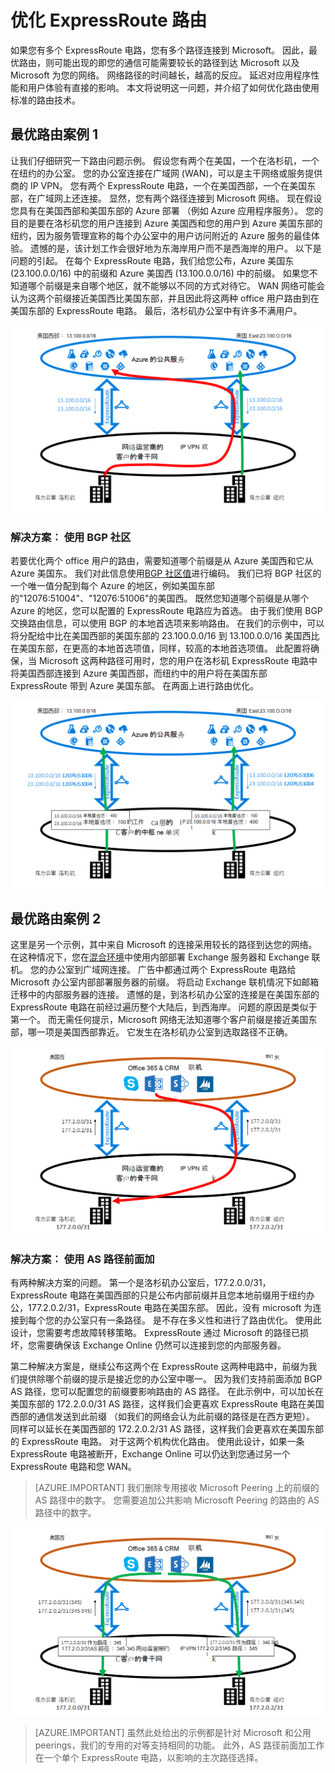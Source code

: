 <properties
   pageTitle="优化路由 ExpressRoute |Microsoft Azure"
   description="此页提供如何优化路由时客户有多个连接 Microsoft 客户的公司网络之间的 ExpressRoute 电路的详细信息。"
   documentationCenter="na"
   services="expressroute"
   authors="charwen"
   manager="carmonm"
   editor=""/>
<tags
   ms.service="expressroute"
   ms.devlang="na"
   ms.topic="get-started-article"
   ms.tgt_pltfrm="na"
   ms.workload="infrastructure-services"
   ms.date="10/10/2016"
   ms.author="charwen"/>

# <a name="optimize-expressroute-routing"></a>优化 ExpressRoute 路由
如果您有多个 ExpressRoute 电路，您有多个路径连接到 Microsoft。 因此，最优路由，则可能出现的即您的通信可能需要较长的路径到达 Microsoft 以及 Microsoft 为您的网络。 网络路径的时间越长，越高的反应。 延迟对应用程序性能和用户体验有直接的影响。 本文将说明这一问题，并介绍了如何优化路由使用标准的路由技术。

## <a name="suboptimal-routing-case-1"></a>最优路由案例 1
让我们仔细研究一下路由问题示例。 假设您有两个在美国，一个在洛杉矶，一个在纽约的办公室。 您的办公室连接在广域网 (WAN)，可以是主干网络或服务提供商的 IP VPN。 您有两个 ExpressRoute 电路，一个在美国西部，一个在美国东部，在广域网上还连接。 显然，您有两个路径连接到 Microsoft 网络。 现在假设您具有在美国西部和美国东部的 Azure 部署 （例如 Azure 应用程序服务）。 您的目的是要在洛杉矶您的用户连接到 Azure 美国西和您的用户到 Azure 美国东部的纽约，因为服务管理宣称的每个办公室中的用户访问附近的 Azure 服务的最佳体验。 遗憾的是，该计划工作会很好地为东海岸用户而不是西海岸的用户。 以下是问题的引起。 在每个 ExpressRoute 电路，我们给您公布，Azure 美国东 (23.100.0.0/16) 中的前缀和 Azure 美国西 (13.100.0.0/16) 中的前缀。 如果您不知道哪个前缀是来自哪个地区，就不能够以不同的方式对待它。 WAN 网络可能会认为这两个前缀接近美国西比美国东部，并且因此将这两种 office 用户路由到在美国东部的 ExpressRoute 电路。 最后，洛杉矶办公室中有许多不满用户。

![](./media/expressroute-optimize-routing/expressroute-case1-problem.png)

### <a name="solution-use-bgp-communities"></a>解决方案︰ 使用 BGP 社区
若要优化两个 office 用户的路由，需要知道哪个前缀是从 Azure 美国西和它从 Azure 美国东。 我们对此信息使用[BGP 社区值](expressroute-routing.md)进行编码。 我们已将 BGP 社区的一个唯一值分配到每个 Azure 的地区，例如美国东部的"12076:51004"、"12076:51006"的美国西。 既然您知道哪个前缀是从哪个 Azure 的地区，您可以配置的 ExpressRoute 电路应为首选。 由于我们使用 BGP 交换路由信息，可以使用 BGP 的本地首选项来影响路由。 在我们的示例中，可以将分配给中比在美国西部的美国东部的 23.100.0.0/16 到 13.100.0.0/16 美国西比在美国东部，在更高的本地首选项值，同样，较高的本地首选项值。 此配置将确保，当 Microsoft 这两种路径可用时，您的用户在洛杉矶 ExpressRoute 电路中将美国西部连接到 Azure 美国西部，而纽约中的用户将在美国东部 ExpressRoute 带到 Azure 美国东部。 在两面上进行路由优化。 

![](./media/expressroute-optimize-routing/expressroute-case1-solution.png)

## <a name="suboptimal-routing-case-2"></a>最优路由案例 2
这里是另一个示例，其中来自 Microsoft 的连接采用较长的路径到达您的网络。 在这种情况下，您在[混合环境](https://technet.microsoft.com/library/jj200581%28v=exchg.150%29.aspx)中使用内部部署 Exchange 服务器和 Exchange 联机。 您的办公室到广域网连接。 广告中都通过两个 ExpressRoute 电路给 Microsoft 办公室内部部署服务器的前缀。 将启动 Exchange 联机情况下如邮箱迁移中的内部服务器的连接。 遗憾的是，到洛杉矶办公室的连接是在美国东部的 ExpressRoute 电路在前经过遍历整个大陆后，到西海岸。 问题的原因是类似于第一个。 而无需任何提示，Microsoft 网络无法知道哪个客户前缀是接近美国东部，哪一项是美国西部靠近。 它发生在洛杉矶办公室到选取路径不正确。

![](./media/expressroute-optimize-routing/expressroute-case2-problem.png)

### <a name="solution-use-as-path-prepending"></a>解决方案︰ 使用 AS 路径前面加
有两种解决方案的问题。 第一个是洛杉矶办公室后，177.2.0.0/31，ExpressRoute 电路在美国西部的只是公布内部前缀并且您本地前缀用于纽约办公，177.2.0.2/31，ExpressRoute 电路在美国东部。 因此，没有 microsoft 为连接到每个您的办公室只有一条路径。 是不存在多义性和进行了路由优化。 使用此设计，您需要考虑故障转移策略。 ExpressRoute 通过 Microsoft 的路径已损坏，您需要确保该 Exchange Online 仍然可以连接到您的内部服务器。 

第二种解决方案是，继续公布这两个在 ExpressRoute 这两种电路中，前缀为我们提供除哪个前缀的提示是接近您的办公室中哪一。 因为我们支持前面添加 BGP AS 路径，您可以配置您的前缀要影响路由的 AS 路径。 在此示例中，可以加长在美国东部的 172.2.0.0/31 AS 路径，这样我们会更喜欢 ExpressRoute 电路在美国西部的通信发送到此前缀 （如我们的网络会认为此前缀的路径是在西方更短）。 同样可以延长在美国西部的 172.2.0.2/31 AS 路径，这样我们会更喜欢在美国东部的 ExpressRoute 电路。 对于这两个机构优化路由。 使用此设计，如果一条 ExpressRoute 电路被断开，Exchange Online 可以仍达到您通过另一个 ExpressRoute 电路和您 WAN。 

>[AZURE.IMPORTANT] 我们删除专用接收 Microsoft Peering 上的前缀的 AS 路径中的数字。 您需要追加公共影响 Microsoft Peering 的路由的 AS 路径中的数字。

![](./media/expressroute-optimize-routing/expressroute-case2-solution.png)

>[AZURE.IMPORTANT] 虽然此处给出的示例都是针对 Microsoft 和公用 peerings，我们的专用的对等支持相同的功能。 此外，AS 路径前面加工作在一个单个 ExpressRoute 电路，以影响的主次路径选择。
